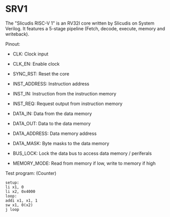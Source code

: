 # SRV1
The "Slicudis RISC-V 1" is an RV32I core written by Slicudis on System Verilog. It features a 5-stage pipeline (Fetch, decode, execute, memory and writeback).

Pinout:
- CLK: Clock input
- CLK_EN: Enable clock
- SYNC_RST: Reset the core

- INST_ADDRESS: Instruction address
- INST_IN: Instruction from the instruction memory
- INST_REQ: Request output from instruction memory

- DATA_IN: Data from the data memory
- DATA_OUT: Data to the data memory
- DATA_ADDRESS: Data memory address
- DATA_MASK: Byte masks to the data memory
- BUS_LOCK: Lock the data bus to access data memory / periferals
- MEMORY_MODE: Read from memory if low, write to memory if high


Test program: (Counter)
```
setup:
li x1, 0
li x2, 0x4000
loop:
addi x1, x1, 1
sw x1, 0(x2)
j loop
```
